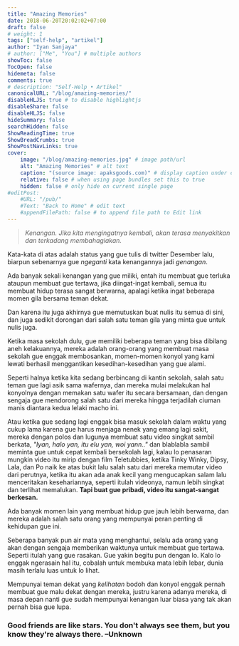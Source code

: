```yaml
---
title: "Amazing Memories"
date: 2018-06-20T20:02:02+07:00
draft: false
# weight: 1
tags: ["self-help", "artikel"]
author: "Iyan Sanjaya"
# author: ["Me", "You"] # multiple authors
showToc: false
TocOpen: false
hidemeta: false
comments: true
# description: "Self-Help • Artikel"
canonicalURL: "/blog/amazing-memories/"
disableHLJS: true # to disable highlightjs
disableShare: false
disableHLJS: false
hideSummary: false
searchHidden: false
ShowReadingTime: true
ShowBreadCrumbs: true
ShowPostNavLinks: true
cover:
    image: "/blog/amazing-memories.jpg" # image path/url
    alt: "Amazing Memories" # alt text
    caption: "(source image: apaksgoods.com)" # display caption under cover
    relative: false # when using page bundles set this to true
    hidden: false # only hide on current single page
#editPost:
    #URL: "/pub/"
    #Text: "Back to Home" # edit text
    #appendFilePath: false # to append file path to Edit link
---
```

> *Kenangan. Jika kita mengingatnya kembali, akan terasa menyakitkan dan terkadang membahagiakan.*

Kata-kata di atas adalah status yang gue tulis di twitter Desember lalu, biarpun sebenarnya gue *ngeganti* kata kenangannya jadi *genangan*.

Ada banyak sekali kenangan yang gue miliki, entah itu membuat gue terluka ataupun membuat gue tertawa, jika diingat-ingat kembali, semua itu membuat hidup terasa sangat berwarna, apalagi ketika ingat beberapa momen gila bersama teman dekat.

Dan karena itu juga akhirnya gue memutuskan buat nulis itu semua di sini, dan juga sedikit dorongan dari salah satu teman gila yang minta gue untuk nulis juga.

Ketika masa sekolah dulu, gue memiliki beberapa teman yang bisa dibilang aneh kelakuannya, mereka adalah orang-orang yang membuat masa sekolah gue enggak membosankan, momen-momen konyol yang kami lewati berhasil menggantikan kesedihan-kesedihan yang gue alami.

Seperti halnya ketika kita sedang berbincang di kantin sekolah, salah satu teman gue lagi asik sama wafernya, dan mereka mulai melakukan hal konyolnya dengan memakan satu wafer itu secara bersamaan, dan dengan sengaja gue mendorong salah satu dari mereka hingga terjadilah ciuman manis diantara kedua lelaki macho ini.

Atau ketika gue sedang lagi enggak bisa masuk sekolah dalam waktu yang cukup lama karena gue harus menjaga nenek yang emang lagi sakit, mereka dengan polos dan lugunya membuat satu video singkat sambil berkata, *"Iyan, halo yan, itu elu yan, woi yann.."* dan blablabla sambil meminta gue untuk cepat kembali bersekolah lagi, kalau lo penasaran mungkin video itu mirip dengan film Teletubbies, ketika Tinky Winky, Dipsy, Lala, dan Po naik ke atas bukit lalu salah satu dari mereka memutar video dari perutnya, ketika itu akan ada anak kecil yang mengucapkan salam lalu menceritakan kesehariannya, seperti itulah videonya, namun lebih singkat dan terlihat memalukan. **Tapi buat gue pribadi, video itu sangat-sangat berkesan.**

Ada banyak momen lain yang membuat hidup gue jauh lebih berwarna, dan mereka adalah salah satu orang yang mempunyai peran penting di kehidupan gue ini.

Seberapa banyak pun air mata yang menghantui, selalu ada orang yang akan dengan sengaja memberikan waktunya untuk membuat gue tertawa. Seperti itulah yang gue rasakan. Gue yakin begitu pun dengan lo. Kalo lo enggak ngerasain hal itu, cobalah untuk membuka mata lebih lebar, dunia masih terlalu luas untuk lo lihat.

Mempunyai teman dekat yang *kelihatan* bodoh dan konyol enggak pernah membuat gue malu dekat dengan mereka, justru karena adanya mereka, di masa depan nanti gue sudah mempunyai kenangan luar biasa yang tak akan pernah bisa gue lupa.

### Good friends are like stars. You don't always see them, but you know they're always there. –Unknown